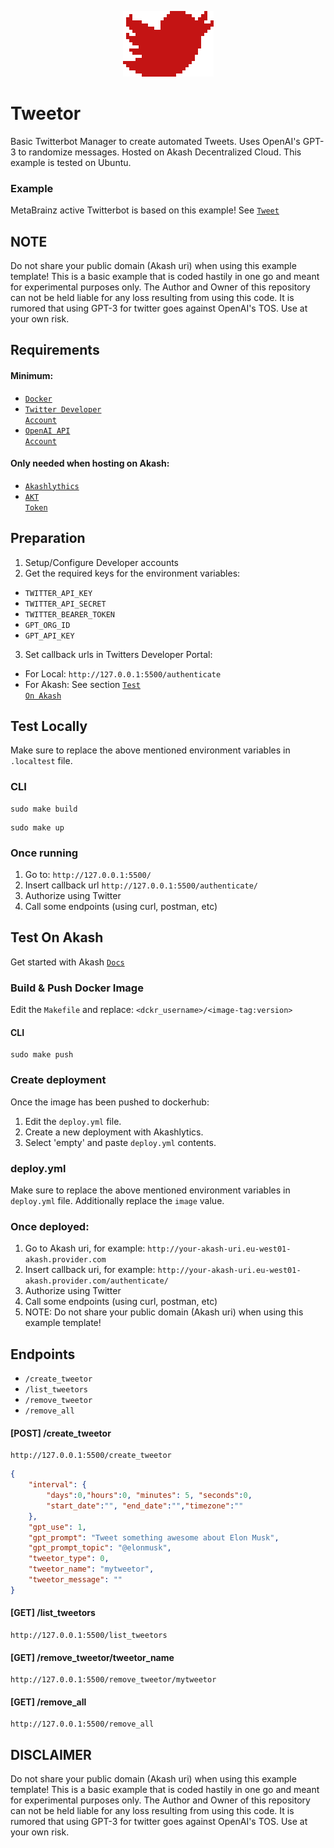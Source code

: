 <p align="center">
  <img src="./app/static/tweetor.png">
</p>

# Tweetor
Basic Twitterbot Manager to create automated Tweets. Uses OpenAI's GPT-3 to randomize messages. Hosted on Akash Decentralized Cloud.
This example is tested on Ubuntu.
### Example
MetaBrainz active Twitterbot is based on this example! See <code><a href="https://twitter.com/metabrainz_io/status/1524751303343104004">Tweet</a></code>
## NOTE
Do not share your public domain (Akash uri) when using this example template! This is a basic example that is coded hastily in one go and meant for experimental purposes only. The Author and Owner of this repository can not be held liable for any loss resulting from using this code. It is rumored that using GPT-3 for twitter goes against OpenAI's TOS. Use at your own risk.
## Requirements
#### Minimum:
 -  <code><a href="https://docs.docker.com/engine/install/">Docker</a></code>
 -  <code><a href="https://developer.twitter.com">Twitter Developer Account</a></code>
 -  <code><a href="https://openai.com/api/">OpenAI API Account</a></code>
#### Only needed when hosting on Akash:
 -  <code><a href="https://docs.akash.network/guides/deploy/akashlytics-deploy-installation">Akashlythics</a></code>
 -  <code><a href="https://akash.network/token">AKT Token</a></code>

## Preparation
1. Setup/Configure Developer accounts
2. Get the required keys for the environment variables:
- `TWITTER_API_KEY`
- `TWITTER_API_SECRET`
- `TWITTER_BEARER_TOKEN`
- `GPT_ORG_ID`
- `GPT_API_KEY`
3. Set callback urls in Twitters Developer Portal:
-  For Local: `http://127.0.0.1:5500/authenticate`
-  For Akash: See section <code><a href="https://github.com/unameit10000000/testsite/edit/main/README.md#test-on-akash">Test On Akash</a></code>
## Test Locally
Make sure to replace the above mentioned environment variables in `.localtest` file.
### CLI
```
sudo make build
```
```
sudo make up
```
### Once running
1. Go to: `http://127.0.0.1:5500/`
2. Insert callback url `http://127.0.0.1:5500/authenticate/`
3. Authorize using Twitter
4. Call some endpoints (using curl, postman, etc)
## Test On Akash
Get started with Akash <code><a href="https://docs.akash.network/">Docs</a></code> 
### Build & Push Docker Image
Edit the `Makefile` and replace: `<dckr_username>/<image-tag:version>`
#### CLI
```
sudo make push
```
### Create deployment
Once the image has been pushed to dockerhub:
1. Edit the `deploy.yml` file.
2. Create a new deployment with Akashlytics. 
3. Select 'empty' and paste `deploy.yml` contents.
### deploy.yml
Make sure to replace the above mentioned environment variables in `deploy.yml` file.
Additionally replace the `image` value.
### Once deployed:
1. Go to Akash uri, for example: `http://your-akash-uri.eu-west01-akash.provider.com`
2. Insert callback uri, for example: `http://your-akash-uri.eu-west01-akash.provider.com/authenticate/`
3. Authorize using Twitter
4. Call some endpoints (using curl, postman, etc)
5. NOTE: Do not share your public domain (Akash uri) when using this example template!

## Endpoints
- `/create_tweetor`
- `/list_tweetors`
- `/remove_tweetor`
- `/remove_all`
#### [POST] /create_tweetor
```
http://127.0.0.1:5500/create_tweetor
```
```json
{
    "interval": {
        "days":0,"hours":0, "minutes": 5, "seconds":0,
        "start_date":"", "end_date":"","timezone":""
    },
    "gpt_use": 1,
    "gpt_prompt": "Tweet something awesome about Elon Musk",
    "gpt_prompt_topic": "@elonmusk",
    "tweetor_type": 0,    
    "tweetor_name": "mytweetor",
    "tweetor_message": ""
}
```
#### [GET] /list_tweetors
```
http://127.0.0.1:5500/list_tweetors
```
#### [GET] /remove_tweetor/tweetor_name
```
http://127.0.0.1:5500/remove_tweetor/mytweetor
```
#### [GET] /remove_all
```
http://127.0.0.1:5500/remove_all
```
## DISCLAIMER
Do not share your public domain (Akash uri) when using this example template! This is a basic example that is coded hastily in one go and meant for experimental purposes only. The Author and Owner of this repository can not be held liable for any loss resulting from using this code. It is rumored that using GPT-3 for twitter goes against OpenAI's TOS. Use at your own risk.
